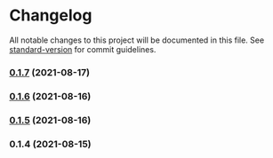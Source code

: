 # Changelog

All notable changes to this project will be documented in this file. See [standard-version](https://github.com/conventional-changelog/standard-version) for commit guidelines.

### [0.1.7](https://github.com/rexsimiloluwah/scrapix-cli/compare/v0.1.6...v0.1.7) (2021-08-17)

### [0.1.6](https://github.com/rexsimiloluwah/scrapix-cli/compare/v0.1.5...v0.1.6) (2021-08-16)

### [0.1.5](https://github.com/rexsimiloluwah/scrapix-cli/compare/v1.0.1...v0.1.5) (2021-08-16)

### 0.1.4 (2021-08-15)
